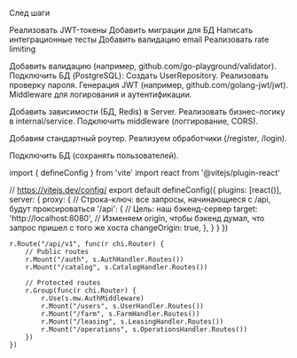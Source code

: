 
След шаги

Реализовать JWT-токены
Добавить миграции для БД
Написать интеграционные тесты
Добавить валидацию email
Реализовать rate limiting

Добавить валидацию (например, github.com/go-playground/validator).
Подключить БД (PostgreSQL):
Создать UserRepository.
Реализовать проверку пароля.
Генерация JWT (например, github.com/golang-jwt/jwt).
Middleware для логирования и аутентификации.

Добавить зависимости (БД, Redis) в Server.
Реализовать бизнес-логику в internal/service.
Подключить middleware (логгирование, CORS).

Добавим стандартный роутер.
Реализуем обработчики (/register, /login).

Подключить БД (сохранять пользователей).

import { defineConfig } from 'vite'
import react from '@vitejs/plugin-react'

// https://vitejs.dev/config/
export default defineConfig({
  plugins: [react()],
  server: {
    proxy: {
      // Строка-ключ: все запросы, начинающиеся с /api, будут проксироваться
      '/api': {
        // Цель: наш бэкенд-сервер
        target: 'http://localhost:8080',
        // Изменяем origin, чтобы бэкенд думал, что запрос пришел с того же хоста
        changeOrigin: true,
      },
    }
  }
})

	r.Route("/api/v1", func(r chi.Router) {
		// Public routes
		r.Mount("/auth", s.AuthHandler.Routes())
		r.Mount("/catalog", s.CatalogHandler.Routes())

		// Protected routes
		r.Group(func(r chi.Router) {
			r.Use(s.mw.AuthMiddleware)
			r.Mount("/users", s.UserHandler.Routes())
			r.Mount("/farm", s.FarmHandler.Routes())
			r.Mount("/leasing", s.LeasingHandler.Routes())
			r.Mount("/operations", s.OperationsHandler.Routes())
		})
	})